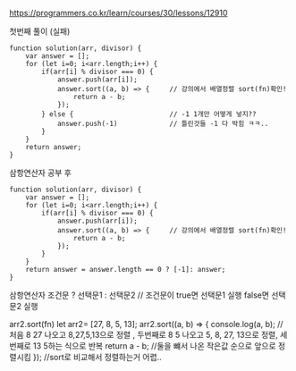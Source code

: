 https://programmers.co.kr/learn/courses/30/lessons/12910

첫번째 풀이 (실패)
```
function solution(arr, divisor) {
    var answer = [];
    for (let i=0; i<arr.length;i++) {
        if(arr[i] % divisor === 0) {
            answer.push(arr[i]);
            answer.sort((a, b) => {     // 강의에서 배열정렬 sort(fn)확인!
                return a - b;
            });
        } else {                        // -1 1개만 어떻게 넣지??
            answer.push(-1)             // 틀린것들 -1 다 박힘 ㅋㅋ..
        }
    }
    return answer;
}
```

삼항연산자 공부 후 
```
function solution(arr, divisor) {
    var answer = [];
    for (let i=0; i<arr.length;i++) {
        if(arr[i] % divisor === 0) {
            answer.push(arr[i]);
            answer.sort((a, b) => {     // 강의에서 배열정렬 sort(fn)확인!
                return a - b;
            });
        }
    }
    return answer = answer.length == 0 ? [-1]: answer;
}
```

삼항연산자
조건문 ? 선택문1 : 선택문2  // 조건문이 true면 선택문1 실행 false면 선택문2 실행

arr2.sort(fn)
let arr2= [27, 8, 5, 13];
arr2.sort((a, b) => {
    console.log(a, b);  // 처음 8 27 나오고 8,27,5,13으로 정렬 , 두번째로 8 5 나오고 5, 8, 27, 13으로 정렬, 세번째로 13 5하는 식으로 반복
    return a - b;       //둘을 뺴서 나온 작은값 순으로 앞으로 정렬시킴
});                     //sort로 비교해서 정렬하는거 어렵..
